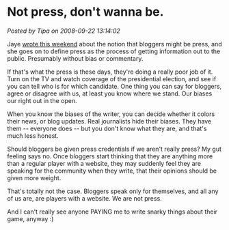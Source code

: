 # Not press, don't wanna be.

*Posted by Tipa on 2008-09-22 13:14:02*

Jaye [wrote this weekend](http://www.journeyswithjaye.com/?p=1365) about the notion that bloggers might be press, and she goes on to define press as the process of getting information out to the public. Presumably without bias or commentary.

If that's what the press is these days, they're doing a really poor job of it. Turn on the TV and watch coverage of the presidential election, and see if you can tell who is for which candidate. One thing you can say for bloggers, agree or disagree with us, at least you know where we stand. Our biases our right out in the open.

When you know the biases of the writer, you can decide whether it colors their news, or blog updates. Real journalists hide their biases. They have them -- everyone does -- but you don't know what they are, and that's much less honest.

Should bloggers be given press credentials if we aren't really press? My gut feeling says no. Once bloggers start thinking that they are anything more than a regular player with a website, they may suddenly feel they are speaking for the community when they write, that their opinions should be given more weight.

That's totally not the case. Bloggers speak only for themselves, and all any of us are, are players with a website. We are not press.

And I can't really see anyone PAYING me to write snarky things about their game, anyway :)
